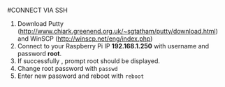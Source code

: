 #CONNECT VIA SSH
1. Download Putty (http://www.chiark.greenend.org.uk/~sgtatham/putty/download.html) and WinSCP (http://winscp.net/eng/index.php)
2. Connect to your Raspberry Pi IP **192.168.1.250** with username and password **root**.
3. If successfully , prompt root should be displayed.
4. Change root password with `passwd`
5. Enter new password and reboot with `reboot`

